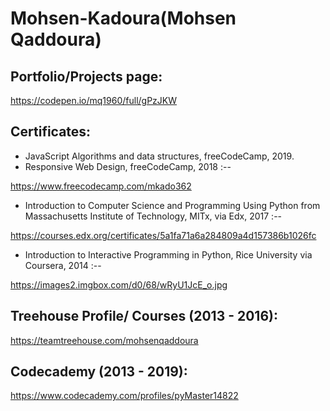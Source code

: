# Mohsen-Kadoura(Mohsen Qaddoura)

## Portfolio/Projects page:
 https://codepen.io/mq1960/full/gPzJKW

## Certificates:
* JavaScript Algorithms and data structures, freeCodeCamp, 2019.
* Responsive Web Design, freeCodeCamp, 2018 :--

https://www.freecodecamp.com/mkado362

* Introduction to Computer Science and Programming Using Python from
Massachusetts Institute of Technology, MITx, via Edx, 2017 :--

https://courses.edx.org/certificates/5a1fa71a6a284809a4d157386b1026fc

* Introduction to Interactive Programming in Python, Rice University via Coursera, 2014 :--

 https://images2.imgbox.com/d0/68/wRyU1JcE_o.jpg

## Treehouse Profile/ Courses (2013 - 2016):
https://teamtreehouse.com/mohsenqaddoura

## Codecademy (2013 - 2019):
https://www.codecademy.com/profiles/pyMaster14822





